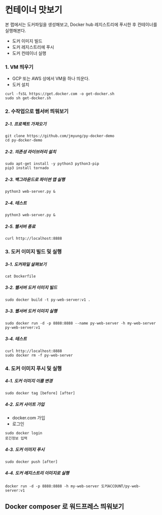 # 컨테이너 맛보기

본 랩에서는 도커파일을 생성해보고, Docker hub 레지스트리에 푸시한 후 컨테이너를 실행해본다.

- 도커 이미지 빌드
- 도커 레지스트리에 푸시
- 도커 컨테이너 실행

### 1. VM 띄우기

- GCP 또는 AWS 상에서 VM을 하나 띄운다.
- 도커 설치
```
curl -fsSL https://get.docker.com -o get-docker.sh
sudo sh get-docker.sh
```

### 2. 수작업으로 웹서버 띄워보기

##### 2-1. 프로젝트 가져오기
```
git clone https://github.com/jmyung/py-docker-demo
cd py-docker-demo
```

##### 2-2. 의존성 라이브러리 설치
```
sudo apt-get install -y python3 python3-pip
pip3 install tornado
```

##### 2-3. 백그라운드로 파이썬 앱 실행
```
python3 web-server.py &
```

##### 2-4. 테스트
```
python3 web-server.py &
```

##### 2-5. 웹서버 종료
```
curl http://localhost:8888
```


### 3. 도커 이미지 빌드 및 실행

##### 3-1. 도커파일 살펴보기

```
cat Dockerfile
```

##### 3-2. 웹서버 도커 이미지 빌드
```
sudo docker build -t py-web-server:v1 .
```

##### 3-3. 웹서버 도커 이미지 실행

```
sudo docker run -d -p 8888:8888 --name py-web-server -h my-web-server py-web-server:v1
```

##### 3-4. 테스트

```
curl http://localhost:8888
sudo docker rm -f py-web-server
```

### 4. 도커 이미지 푸시 및 실행

##### 4-1. 도커 이미지 이름 변경

```
sudo docker tag [before] [after]
```

##### 4-2. 도커 사이트 가입

- docker.com 가입
- 로그인
```
sudo docker login
로긴정보 입력
```

##### 4-3. 도커 이미지 푸시

```
sudo docker push [after]
```

##### 4-4. 도커 레지스트리 이미지로 실행

```
docker run -d -p 8888:8888 -h my-web-server 도커ACCOUNT/py-web-server:v1
```



## Docker composer 로 워드프레스 띄워보기
